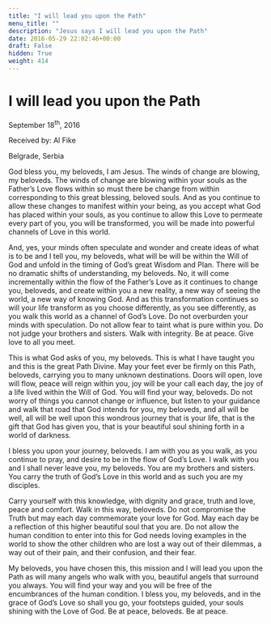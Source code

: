 ```yaml
---
title: "I will lead you upon the Path"
menu_title: ""
description: "Jesus says I will lead you upon the Path"
date: 2016-05-29 22:02:46+00:00
draft: False
hidden: True
weight: 414
---
```

# I will lead you upon the Path

September 18<sup>th</sup>, 2016

Received by: Al Fike

Belgrade, Serbia


God bless you, my beloveds, I am Jesus. The winds of change are blowing, my beloveds. The winds of change are blowing within your souls as the Father’s Love flows within so must there be change from within corresponding to this great blessing, beloved souls. And as you continue to allow these changes to manifest within your being, as you accept what God has placed within your souls, as you continue to allow this Love to permeate every part of you, you will be transformed, you will be made into powerful channels of Love in this world. 

And, yes, your minds often speculate and wonder and create ideas of what is to be and I tell you, my beloveds, what will be will be within the Will of God and unfold in the timing of God’s great Wisdom and Plan. There will be no dramatic shifts of understanding, my beloveds. No, it will come incrementally within the flow of the Father’s Love as it continues to change you, beloveds, and create within you a new reality, a new way of seeing the world, a new way of knowing God. And as this transformation continues so will your life transform as you choose differently, as you see differently, as you walk this world as a channel of God’s Love. Do not overburden your minds with speculation. Do not allow fear to taint what is pure within you. Do not judge your brothers and sisters. Walk with integrity. Be at peace. Give love to all you meet. 

This is what God asks of you, my beloveds. This is what I have taught you and this is the great Path Divine. May your feet ever be firmly on this Path, beloveds, carrying you to many unknown destinations. Doors will open, love will flow, peace will reign within you, joy will be your call each day, the joy of a life lived within the Will of God. You will find your way, beloveds. 
Do not worry of things you cannot change or influence, but listen to your guidance and walk that road that God intends for you, my beloveds, and all will be well, all will be well upon this wondrous journey that is your life, that is the gift that God has given you, that is your beautiful soul shining forth in a world of darkness.

I bless you upon your journey, beloveds. I am with you as you walk, as you continue to pray, and desire to be in the flow of God’s Love. I walk with you and I shall never leave you, my beloveds. You are my brothers and sisters. You carry the truth of God’s Love in this world and as such you are my disciples. 

Carry yourself with this knowledge, with dignity and grace, truth and love, peace and comfort. Walk in this way, beloveds. Do not compromise the Truth but may each day commemorate your love for God. May each day be a reflection of this higher beautiful soul that you are. Do not allow the human condition to enter into this for God needs loving examples in the world to show the other children who are lost a way out of their dilemmas, a way out of their pain, and their confusion, and their fear. 

My beloveds, you have chosen this, this mission and I will lead you upon the Path as will many angels who walk with you, beautiful angels that surround you always. You will find your way and you will be free of the encumbrances of the human condition. I bless you, my beloveds, and in the grace of God’s Love so shall you go, your footsteps guided, your souls shining with the Love of God. Be at peace, beloveds. Be at peace. 
  


